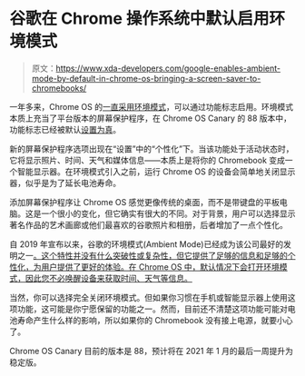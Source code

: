 # 谷歌在 Chrome 操作系统中默认启用环境模式

> 原文：<https://www.xda-developers.com/google-enables-ambient-mode-by-default-in-chrome-os-bringing-a-screen-saver-to-chromebooks/>

一年多来，Chrome OS 的[一直采用环境模式](https://www.xda-developers.com/ambient-mode-enhanced-lockscreen-functionality-chrome-os/)，可以通过功能标志启用。环境模式本质上充当了平台版本的屏幕保护程序，在 Chrome OS Canary 的 88 版本中，功能标志已经被默认[设置为真](https://chromium-review.googlesource.com/c/chromium/src/+/2505670)。

新的屏幕保护程序选项出现在“设置”中的“个性化”下。当该功能处于活动状态时，它将显示照片、时间、天气和媒体信息——本质上是将你的 Chromebook 变成一个智能显示器。在环境模式引入之前，运行 Chrome OS 的设备会简单地关闭显示器，似乎是为了延长电池寿命。

添加屏幕保护程序让 Chrome OS 感觉更像传统的桌面，而不是带键盘的平板电脑。这是一个很小的变化，但它确实有很大的不同。对于背景，用户可以选择显示著名作品的艺术画廊或他们最喜欢的谷歌照片和相册，后者增加了一点个性化。

自 2019 年宣布以来，谷歌的环境模式(Ambient Mode)已经成为该公司最好的发明之一[。这个特性并没有什么突破性或复杂性，但它提供了足够的信息和足够的个性化，为用户提供了更好的体验。在 Chrome OS 中，默认情况下会打开环境模式，因此您不必唤醒设备来获取时间、天气等信息。](https://www.xda-developers.com/google-assistant-ambient-mode-smartphone-tablet-smart-display/)

当然，你可以选择完全关闭环境模式。但如果你习惯在手机或智能显示器上使用这项功能，这可能是你宁愿保留的功能之一。然而，目前还不清楚这项功能可能对电池寿命产生什么样的影响，所以如果你的 Chromebook 没有接上电源，就要小心了。

Chrome OS Canary 目前的版本是 88，预计将在 2021 年 1 月的最后一周提升为稳定版。